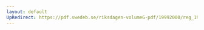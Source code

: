 ```yaml
---
layout: default
UpRedirect: https://pdf.swedeb.se/riksdagen-volumeG-pdf/19992000/reg_19992000/reg_19992000_0321.pdf
---
```

